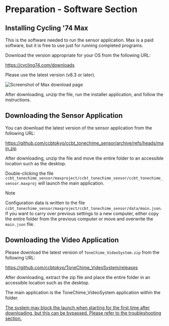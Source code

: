 # Preparation - Software Section

## Installing Cycling '74 Max

This is the software needed to run the sensor application. Max is a paid software, but it is free to use just for
running completed programs.

Download the version appropriate for your OS from the following URL:

<https://cycling74.com/downloads>

Please use the latest version (v8.3 or later).

![Screenshot of Max download page](../../img/dl_max.png)

After downloading, unzip the file, run the installer application, and follow the instructions.

<!-- todo: Detailed explanation of installer dialog -->

## Downloading the Sensor Application

You can download the latest version of the sensor application from the following URL:

<https://github.com/ccbtokyo/ccbt_tonechime_sensor/archive/refs/heads/main.zip>

After downloading, unzip the file and move the entire folder to an accessible location such as the desktop.

Double-clicking the file `ccbt_tonechime_sensor/maxproject/ccbt_tonechime_sensor/ccbt_tonechime_sensor.maxproj` will
launch the main application.

> [!NOTE]
> Configuration data is written to the file `ccbt_tonechime_sensor/maxproject/ccbt_tonechime_sensor/data/main.json`. If
> you want to carry over previous settings to a new computer, either copy the entire folder from the previous computer or
> move and overwrite the `main.json` file.

## Downloading the Video Application

Please download the latest version of `ToneChime_VideoSystem.zip` from the following URL:

<https://github.com/ccbtokyo/ToneChime_VideoSystem/releases>

After downloading, extract the zip file and place the entire folder in an accessible location such as the desktop.

The main application is the ToneChime_VideoSystem application within the folder.

[The system may block the launch when starting for the first time after downloading, but this can be bypassed. Please refer to the troubleshooting section.](../../Troubleshooting/index.en.md#application-launch-is-blocked)